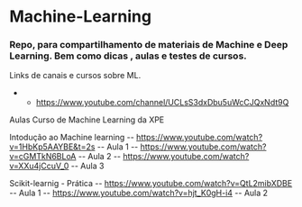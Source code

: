 # Machine-Learning
### Repo, para compartilhamento de materiais de Machine e Deep Learning. Bem como dicas , aulas  e testes de cursos. 

Links de canais e cursos sobre ML.

- - https://www.youtube.com/channel/UCLsS3dxDbu5uWcCJQxNdt9Q 

Aulas Curso de Machine Learning da XPE 

Intodução ao Machine learning
-- https://www.youtube.com/watch?v=1HbKp5AAYBE&t=2s -- Aula 1
-- https://www.youtube.com/watch?v=cGMTkN6BLoA -- Aula 2
-- https://www.youtube.com/watch?v=XXu4jCcuV_0 -- Aula 3 

Scikit-learnig - Prática
-- https://www.youtube.com/watch?v=QtL2mibXDBE -- Aula 1
-- https://www.youtube.com/watch?v=hjt_K0gH-i4 -- Aula 2




